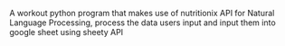 A workout python program that makes use of nutritionix API for Natural Language Processing, process the data users input and input them into google sheet using sheety API

